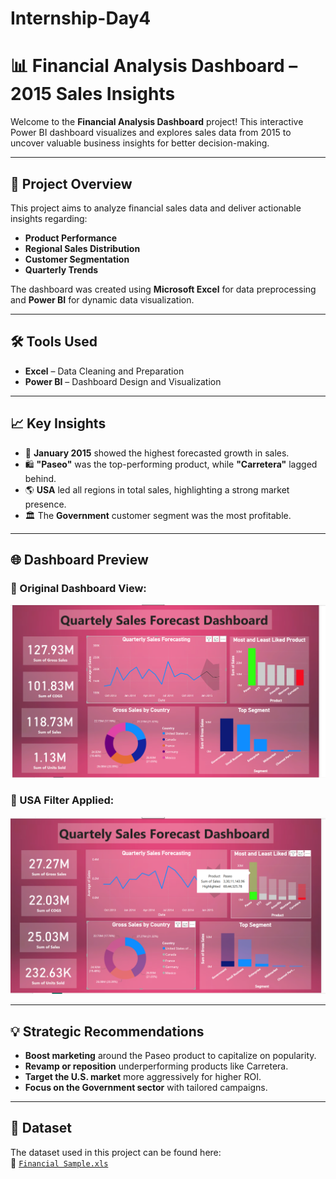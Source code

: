 # Internship-Day4
# 📊 Financial Analysis Dashboard – 2015 Sales Insights

Welcome to the **Financial Analysis Dashboard** project! This interactive Power BI dashboard visualizes and explores sales data from 2015 to uncover valuable business insights for better decision-making.

---

## 🚀 Project Overview

This project aims to analyze financial sales data and deliver actionable insights regarding:
- **Product Performance**
- **Regional Sales Distribution**
- **Customer Segmentation**
- **Quarterly Trends**

The dashboard was created using **Microsoft Excel** for data preprocessing and **Power BI** for dynamic data visualization.

---

## 🛠️ Tools Used

- **Excel** – Data Cleaning and Preparation
- **Power BI** – Dashboard Design and Visualization

---

## 📈 Key Insights

- 📅 **January 2015** showed the highest forecasted growth in sales.
- 🛍️ **"Paseo"** was the top-performing product, while **"Carretera"** lagged behind.
- 🌎 **USA** led all regions in total sales, highlighting a strong market presence.
- 🏛️ The **Government** customer segment was the most profitable.

---

## 🌐 Dashboard Preview

### 🔹 Original Dashboard View:
![Dashboard Overview](https://github.com/Snigdha-2310/Internship-Day4/blob/main/Screenshot%202025-04-11%20150506.png)

### 🔸 USA Filter Applied:
![USA Filter View](https://github.com/Snigdha-2310/Internship-Day4/blob/main/Screenshot%202025-04-11%20150521.png)

---

## 💡 Strategic Recommendations

- **Boost marketing** around the Paseo product to capitalize on popularity.
- **Revamp or reposition** underperforming products like Carretera.
- **Target the U.S. market** more aggressively for higher ROI.
- **Focus on the Government sector** with tailored campaigns.

---

## 📂 Dataset

The dataset used in this project can be found here:  
📄 [`Financial Sample.xls`](https://github.com/Snigdha-2310/Internship-Day4/blob/main/Financial%20Sample.xls)
